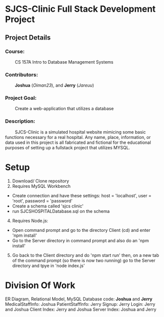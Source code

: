 # SJCS-Clinic Full Stack Development Project
<h2>Project Details</h2>
<h3>Course:</h3> 
&emsp;&emsp; CS 157A Intro to Database Management Systems 
<h3>Contributors:</h3> 
&emsp;&emsp; <b>Joshua</b> (<i>Oiman23</i>), and <b>Jerry</b> (<i>Jareuu</i>)
<h3>Project Goal:</h3> 
&emsp;&emsp; Create a web-application that utilizes a database
<h3>Description:</h3>
&emsp;&emsp; SJCS-Clinic is a simulated hospital website mimicing some basic functions necessary for a real hospital. Any name, place, information, or data used in this project is all fabricated and fictional for the educational purposes of setting up a fullstack project that utilizes MYSQL. 

# Setup
1. Download/ Clone repository
2. Requires MySQL Workbench
  - Create connection and have these settings: host = 'localhost', user = 'root', password = 'password'
  - Create a schema called 'sjcs clinic'
  - run SJCSHOSPITALDatabase.sql on the schema
4. Requires Node.js:
  - Open command prompt and go to the directory Client (cd) and enter 'npm install'
  - Go to the Server directory in command prompt and also do an 'npm install'
5. Go back to the Client directory and do 'npm start run' then, on a new tab of the command prompt (so there is now two running) go to the Server directory and tpye in 'node index.js'

# Division Of Work
ER Diagram, Relational Model, MySQL Database code: **Joshua** and **Jerry**
MedicalStaffInfo: Joshua
PatientStaffInfo: Jerry
Signup: Jerry
Login: Jerry and Joshua
Client Index: Jerry and Joshua
Server Index: Joshua and Jerry 
